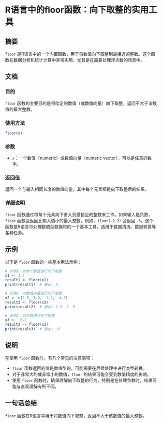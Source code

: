 <!--
Meta Description: # R语言中的floor函数：向下取整的实用工具 ## 摘要 `floor` 是R语言中的一个内置函数，用于将数值向下取整到最接近的整数。这个函数在数据分析和统计计算中非常实用，尤其是在需要处理浮点数的场景中。 ## 文档 ### 目的 `floor` 函数的主要目的是将给定的数值（或数值向量）向下...
Meta Keywords: floor, print, 或数值向量, 返回不大于该数值的最大整数, numeric
-->

# R语言中的floor函数：向下取整的实用工具

## 摘要
`floor` 是R语言中的一个内置函数，用于将数值向下取整到最接近的整数。这个函数在数据分析和统计计算中非常实用，尤其是在需要处理浮点数的场景中。

## 文档
### 目的
`floor` 函数的主要目的是将给定的数值（或数值向量）向下取整，返回不大于该数值的最大整数。

### 使用方法
```R
floor(x)
```

### 参数
- `x`：一个数值（numeric）或数值向量（numeric vector），可以是任意的数字。

### 返回值
返回一个与输入相同长度的数值向量，其中每个元素都是向下取整后的结果。

### 详细说明
`floor` 函数通过将每个元素向下舍入到最接近的整数来工作。如果输入是负数，`floor` 函数会返回比输入值小的最大整数。例如，`floor(-2.3)` 会返回 `-3`。这个函数是R语言中处理数值型数据时的一个基本工具，适用于数据清洗、数据转换等各种任务。

## 示例
以下是 `floor` 函数的一些基本用法示例：

```R
# 示例1：对单个数值进行向下取整
x1 <- 3.7
result1 <- floor(x1)
print(result1)  # 输出: 3

# 示例2：对数值向量进行向下取整
x2 <- c(2.5, 3.9, -1.2, -4.8)
result2 <- floor(x2)
print(result2)  # 输出: 2 3 -2 -5

# 示例3：对负数进行向下取整
x3 <- -5.1
result3 <- floor(x3)
print(result3)  # 输出: -6
```

## 说明
在使用 `floor` 函数时，有几个常见的注意事项：
- `floor` 函数返回的值是数值型的，可能需要在后续处理中进行类型转换。
- 对于非常大的或非常小的数值，`floor` 的结果可能会受到数值精度的影响。
- 使用 `floor` 函数时，确保理解向下取整的行为，特别是在处理负数时，结果可能与直观理解有所不同。

## 一句话总结
`floor` 函数在R语言中用于将数值向下取整，返回不大于该数值的最大整数。